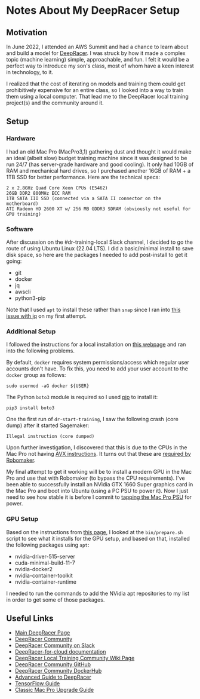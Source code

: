 # Notes About My DeepRacer Setup

## Motivation

In June 2022, I attended an AWS Summit and had a chance to learn about and build a model for [DeepRacer](https://aws.amazon.com/deepracer/). I was struck by how it made a complex topic (machine learning) simple, approachable, and fun. I felt it would be a perfect way to introduce my son's class, most of whom have a keen interest in technology, to it.

I realized that the cost of iterating on models and training them could get prohibitively expensive for an entire class, so I looked into a way to train them using a local computer. That lead me to the DeepRacer local training project(s) and the community around it.

## Setup

### Hardware

I had an old Mac Pro (MacPro3,1) gathering dust and thought it would make an ideal (albeit slow) budget training machine since it was designed to be run 24/7 (has server-grade hardware and good cooling). It only had 10GB of RAM and mechanical hard drives, so I purchased another 16GB of RAM + a 1TB SSD for better performance. Here are the technical specs:

```MacPro3,1
2 x 2.8GHz Quad Core Xeon CPUs (E5462)
26GB DDR2 800MHz ECC RAM
1TB SATA III SSD (connected via a SATA II connector on the motherboard)
ATI Radeon HD 2600 XT w/ 256 MB GDDR3 SDRAM (obviously not useful for GPU training)
```

### Software

After discussion on the #dr-training-local Slack channel, I decided to go the route of using Ubuntu Linux (22.04 LTS). I did a basic/minimal install to save disk space, so here are the packages I needed to add post-install to get it going:

* git
* docker
* jq
* awscli
* python3-pip

Note that I used `apt` to install these rather than `snap` since I ran into [this issue with jq](https://stackoverflow.com/questions/58128001/could-not-open-file-lol-json-permission-denied-using-jq) on my first attempt.

### Additional Setup

I followed the instructions for a local installation on [this webpage](https://aws-deepracer-community.github.io/deepracer-for-cloud/installation.html) and ran into the following problems.

By default, `docker` requires system permissions/access which regular user accounts don't have. To fix this, you need to add your user account to the `docker` group as follows:

```sudo usermod -aG docker ${USER}```

The Python `boto3` module is required so I used [pip](https://pypi.org/project/pip/) to install it:

```pip3 install boto3```

One the first run of `dr-start-training`, I saw the following crash (core dump) after it started Sagemaker:

```Illegal instruction (core dumped)```

Upon further investigation, I discovered that this is due to the CPUs in the Mac Pro not having [AVX instructions](https://en.wikipedia.org/wiki/Advanced_Vector_Extensions). It turns out that these are [required by Robomaker](https://hub.docker.com/r/awsdeepracercommunity/deepracer-robomaker).

My final attempt to get it working will be to install a modern GPU in the Mac Pro and use that with Robomaker (to bypass the CPU requirements). I've been able to successfully install an NVidia GTX 1660 Super graphics card in the Mac Pro and boot into Ubuntu (using a PC PSU to power it). Now I just need to see how stable it is before I commit to [tapping the Mac Pro PSU](https://thehouseofmoth.com/mac-pro-pixlas-mod/) for power.

### GPU Setup

Based on the instructions from [this page](https://aws-deepracer-community.github.io/deepracer-for-cloud/opengl.html), I looked at the `bin/prepare.sh` script to see what it installs for the GPU setup, and based on that, installed the following packages using `apt`:

* nvidia-driver-515-server
* cuda-minimal-build-11-7
* nvidia-docker2
* nvidia-container-toolkit
* nvidia-container-runtime

I needed to run the commands to add the NVidia apt repositories to my list in order to get some of those packages.

## Useful Links

* [Main DeepRacer Page](https://aws.amazon.com/deepracer/)
* [DeepRacer Community](https://deepracing.io)
* [DeepRacer Community on Slack](http://join.deepracing.io/)
* [DeepRacer-for-cloud documentation](https://aws-deepracer-community.github.io/deepracer-for-cloud/)
* [DeepRacer Local Training Community Wiki Page](https://wiki.deepracing.io/Local_Training)
* [DeepRacer Community GitHub](https://github.com/aws-deepracer-community)
* [DeepRacer Community DockerHub](https://registry.hub.docker.com/u/awsdeepracercommunity)
* [Advanced Guide to DeepRacer](https://towardsdatascience.com/an-advanced-guide-to-aws-deepracer-2b462c37eea)
* [TensorFlow Guide](https://www.tensorflow.org/guide)
* [Classic Mac Pro Upgrade Guide](https://blog.greggant.com/posts/2018/05/07/definitive-mac-pro-upgrade-guide.html)
